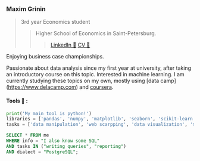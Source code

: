 ###  Maxim Grinin

> 3rd year Economics student
>> Higher School of Economics in Saint-Petersburg.
>>> [LinkedIn 💼](https://www.linkedin.com/in/mkgrinin/) [CV 📃](https://www.dropbox.com/s/e3ci9s6xp4t8qsl/CV_Grinin_En.pdf?dl=0)

Enjoying business case championships. 

Passionate about data analysis since my first year at university, after taking an introductory course on this topic. Interested in machine learning. I am currently studying these topics on my own, mostly using [data camp] (https://www.delacamp.com) and [coursera](https://www.coursera.org).

#### Tools 🔧 :

```python
print('My main tool is python!')
libraries = ['pandas', 'numpy', 'matplotlib', 'seaborn', 'scikit-learn']
tasks = ['data manipulation', 'web scarpping', 'data visualization', 'machine learning']
```
```sql
SELECT * FROM me
WHERE info = "I also know some SQL"
AND tasks IN ("writing queries", "reporting")
AND dialect = "PostgreSQL";
```

